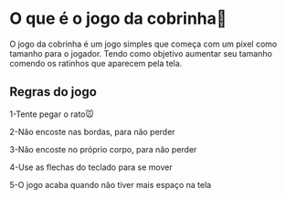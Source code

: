 <h1>O que é o jogo da cobrinha🐍</h1>

<p>O jogo da cobrinha é um jogo simples que começa com um pixel como tamanho para o jogador. Tendo como objetivo aumentar seu tamanho comendo os ratinhos que aparecem pela tela. </p>

<h2>Regras do jogo</h2>

<p>1-Tente pegar o rato🐭

2-Não encoste nas bordas, para não perder

3-Não encoste no próprio corpo, para não perder

4-Use as flechas do teclado para se mover

5-O jogo acaba quando não tiver mais espaço na tela</p>
